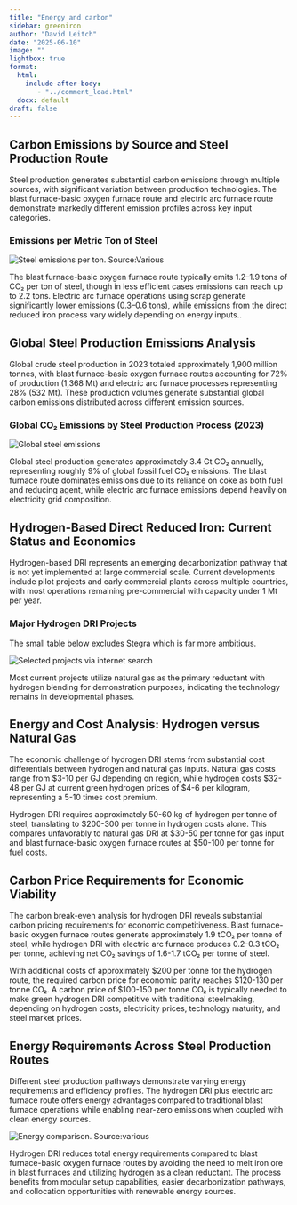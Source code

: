 ```yaml
---
title: "Energy and carbon"
sidebar: greeniron
author: "David Leitch"
date: "2025-06-10"
image: ""
lightbox: true
format:
  html:
    include-after-body:
       - "../comment_load.html"
  docx: default
draft: false
---
```




## Carbon Emissions by Source and Steel Production Route

Steel production generates substantial carbon emissions through multiple sources, with significant variation between production technologies. The blast furnace-basic oxygen furnace route and electric arc furnace route demonstrate markedly different emission profiles across key input categories.

### Emissions per Metric Ton of Steel

![Steel emissions per ton. Source:Various](../media/image-20250608151134073.png)

The blast furnace-basic oxygen furnace route typically emits 1.2–1.9 tons of CO₂ per ton of steel, though in less efficient cases emissions can reach up to 2.2 tons. Electric arc furnace operations using scrap generate significantly lower emissions (0.3–0.6 tons), while emissions from the direct reduced iron process vary widely depending on energy inputs..

## Global Steel Production Emissions Analysis

Global crude steel production in 2023 totaled approximately 1,900 million tonnes, with blast furnace-basic oxygen furnace routes accounting for 72% of production (1,368 Mt) and electric arc furnace processes representing 28% (532 Mt). These production volumes generate substantial global carbon emissions distributed across different emission sources.

### Global CO₂ Emissions by Steel Production Process (2023)

![Global steel emissions](../media/image-20250608152240131.png)

Global steel production generates approximately 3.4 Gt CO₂ annually, representing roughly 9% of global fossil fuel CO₂ emissions. The blast furnace route dominates emissions due to its reliance on coke as both fuel and reducing agent, while electric arc furnace emissions depend heavily on electricity grid composition.

## Hydrogen-Based Direct Reduced Iron: Current Status and Economics

Hydrogen-based DRI represents an emerging decarbonization pathway that is not yet implemented at large commercial scale. Current developments include pilot projects and early commercial plants across multiple countries, with most operations remaining pre-commercial with capacity under 1 Mt per year.

### Major Hydrogen DRI Projects

The small table below excludes Stegra which is far more ambitious.

![Selected projects via internet search](../media/image-20250609113250169.png)

Most current projects utilize natural gas as the primary reductant with hydrogen blending for demonstration purposes, indicating the technology remains in developmental phases.

## Energy and Cost Analysis: Hydrogen versus Natural Gas

The economic challenge of hydrogen DRI stems from substantial cost differentials between hydrogen and natural gas inputs. Natural gas costs range from \$3-10 per GJ depending on region, while hydrogen costs \$32-48 per GJ at current green hydrogen prices of $4-6 per kilogram, representing a 5-10 times cost premium.

Hydrogen DRI requires approximately 50-60 kg of hydrogen per tonne of steel, translating to  \$200-300 per tonne in hydrogen costs alone. This compares unfavorably to natural gas DRI at \$30-50 per tonne for gas input and blast furnace-basic oxygen furnace routes at $50-100 per tonne for fuel costs.

## Carbon Price Requirements for Economic Viability

The carbon break-even analysis for hydrogen DRI reveals substantial carbon pricing requirements for economic competitiveness. Blast furnace-basic oxygen furnace routes generate approximately 1.9 tCO₂ per tonne of steel, while hydrogen DRI with electric arc furnace produces 0.2-0.3 tCO₂ per tonne, achieving net CO₂ savings of 1.6-1.7 tCO₂ per tonne of steel.

With additional costs of approximately \$200 per tonne for the hydrogen route, the required carbon price for economic parity reaches \$120-130 per tonne CO₂. A carbon price of $100-150 per tonne CO₂ is typically needed to make green hydrogen DRI competitive with traditional steelmaking, depending on hydrogen costs, electricity prices, technology maturity, and steel market prices.

## Energy Requirements Across Steel Production Routes

Different steel production pathways demonstrate varying energy requirements and efficiency profiles. The hydrogen DRI plus electric arc furnace route offers energy advantages compared to traditional blast furnace operations while enabling near-zero emissions when coupled with clean energy sources.

![Energy comparison. Source:various](../media/image-20250609112929623.png)

Hydrogen DRI reduces total energy requirements compared to blast furnace-basic oxygen furnace routes by avoiding the need to melt iron ore in blast furnaces and utilizing hydrogen as a clean reductant. The process benefits from modular setup capabilities, easier decarbonization pathways, and collocation opportunities with renewable energy sources.

